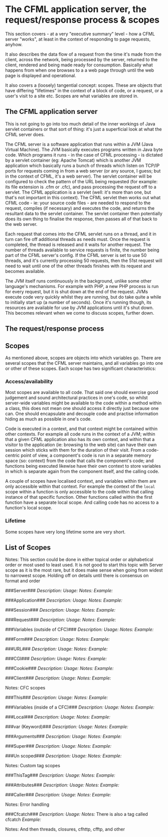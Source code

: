 # The CFML application server, the request/response process & scopes #

This section covers - at a very "executive summary" level - how a CFML server "works", at least in the context of responding to page requests, anyhow.

It also describes the data flow of a request from the time it's made from the client, across the network, being processed by the server, returned to the client, rendered and being made ready for consumption. Basically what happens from when one browses to a a web page through until the web page is displayed and operational.

It also covers a (loosely) tangential concept: scopes. These are objects that have differing "lifetimes" in the context of a block of code, or a request, or a user's visit to a site etc. Scopes are what variables are stored in.


## The CFML application server ##

This is not going to go into too much detail of the inner workings of Java servlet containers or that sort of thing: it's just a superficial look at what the CFML server does.

The CFML server is a software application that runs within a JVM (Java Virtual Machine). The JVM basically executes programs written in Java byte code. Which programs it runs - in the case of CFML processing - is dictated by a servlet container (eg: Apache Tomcat) which is another JVM application which basically runs a bunch of threads which listen on TCP/IP ports for requests coming in from a web server (or any source, I guess; but in the context of CFML, it's a web server). The servlet container will be configured to check the pattern of the URL being requested (for example: its file extension is .cfm or .cfc), and pass processing the request off to a servlet. The CFML application is a servlet (well: it's more than one, but that's not important in this context). The CFML servlet then works out what CFML code - ie: your source code files - are needed to respond to the request, compiles (if necessary) and executes the code, and returns the resultant data to the servlet container. The servlet container then potentially does its own thing to finalise the response, then passes all of that back to the web server.

Each request that comes into the CFML servlet runs on a thread, and it in turn can fire off additional threads as needs must. Once the request is completed, the thread is released and it waits for another request. The number of threads available to service requests is finite, the number being part of the CFML server's config. If the CFML server is set to use 50 threads, and it's currently processing 50 requests, then the 51st request will need to wait until one of the other threads finishes with its request and becomes available.

The JVM itself runs continuously in the background, unlike some other language's mechanisms. For example with PHP, a new PHP process is run for every request, but it is shut down at the end of the request. JVMs execute code very quickly whilst they are running, but do take quite a while to initially start up (a number of seconds). Once it's running though, its resources are available for use by JVM applications until it's shut down. This becomes relevant when we come to discuss scopes, further down.



## The request/response process ##


## Scopes ##

As mentioned above, scopes are objects into which variables go. There are several scopes that the CFML server maintains, and all variables go into one or other of these scopes. Each scope has two significant characteristics:


### Access/availability ###

Most scopes are available to all code. That said one should exercise good judgement and sound architectural practices in one's code, so whilst server-wide variables might be available to the code within a method within a class, this does not mean one should access it directly just because one can. One should encapsulate and decouple code and practise information hiding as much as possible in one's code.

Code is executed in a context, and that context might be contained within other contexts. For example all code runs in the context of a JVM; within that a given CFML application also has its own context, and within that a visitor to the application (ie: browsing to the web site) can have their own session which sticks with them for the duration of their visit. From a code-centric point of view, a component's code is run in a separate memory space (so: context) from the code that calls the component's code; and functions being executed likewise have their own context to store variables in which is separate again from the component itself, and the calling code.

A couple of scopes have localised context, and variables within them are only accessible within that context. For example the context of the `local` scope within a function is only accessible to the code within that calling instance of that specific function. Other functions called within the first function have a separate local scope. And calling code has no access to a function's local scope.


### Lifetime ###

Some scopes have very long lifetime some are very short.


## List of Scopes ##

Notes: This section could be done in either topical order or alphabetical order or most used to least used. It is not good to start this topic with Server scope as it is the most rare, but it does make sense when going from widest to narrowest scope. Holding off on details until there is consensus on format and order


###Server###
*Description:*
*Usage:*
*Notes:*
*Example:*

###Application###
*Description:*
*Usage:*
*Notes:*
*Example:*


###Session###
*Description:*
*Usage:*
*Notes:*
*Example:*



###Request###
*Description:*
*Usage:*
*Notes:*
*Example:*


###Variables (outside of CFC)###
*Description:*
*Usage:*
*Notes:*
*Example:*



###Form###
*Description:*
*Usage:*
*Notes:*
*Example:*



###URL###
*Description:*
*Usage:*
*Notes:*
*Example:*



###CGI###
*Description:*
*Usage:*
*Notes:*
*Example:*



###Cookie###
*Description:*
*Usage:*
*Notes:*
*Example:*



###Client###
*Description:*
*Usage:*
*Notes:*
*Example:*



Notes: CFC scopes


###This###
*Description:*
*Usage:*
*Notes:*
*Example:*



###Variables (inside of a CFC)###
*Description:*
*Usage:*
*Notes:*
*Example:*



###Local###
*Description:*
*Usage:*
*Notes:*
*Example:*



###var (Keyword)###
*Description:*
*Usage:*
*Notes:*
*Example:*



###Arguments###
*Description:*
*Usage:*
*Notes:*
*Example:*


###Super###
*Description:*
*Usage:*
*Notes:*
*Example:*




###Un scoped###
*Description:*
*Usage:*
*Notes:*
*Example:*



Notes: Custom tag scopes

###ThisTag###
*Description:*
*Usage:*
*Notes:*
*Example:*



###Attributes###
*Description:*
*Usage:*
*Notes:*
*Example:*



###Caller###
*Description:*
*Usage:*
*Notes:*
*Example:*



Notes: Error handling

###Cfcatch###
*Description:*
*Usage:*
*Notes:* There is also a tag called cfcatch
*Example:*




Notes: And then threads, closures, cfhttp, cfftp, and other






